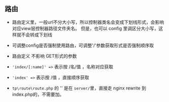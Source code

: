 
## 路由

- 路由定义里，一般url不分大小写，所以控制器类名会变成下划线形式，会影响对应view层控制器路径文件夹名。
但是，也可以 config 里调区分大小写，这样就不会转成下划线

- 可调整config是否强制使用路由，可调整'/'参数获取形式是否强制顺序取

- 路由定义 不影响 GET形式的参数
 
- ` 'index/[:name]' => ` 表示按 /名/值  ，名称对应获取

- ` 'index' => ` 表示按 /值 ，直接顺序获取

- `tp\route\route.php` 的 '' 是在 `server/`里，直接走 nginx rewrite 到 index.php的，不需要加。

